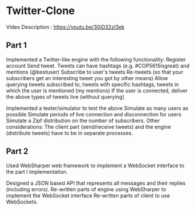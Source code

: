 # Twitter-Clone


Video Description : https://youtu.be/30iD32zI3ek

## Part 1
Implemented a Twitter-like engine with the following functionality:
Register account
Send tweet. Tweets can have hashtags (e.g. #COP5615isgreat) and mentions (@bestuser)
Subscribe to user's tweets
Re-tweets (so that your subscribers get an interesting tweet you got by other means)
Allow querying tweets subscribed to, tweets with specific hashtags, tweets in which the user is mentioned (my mentions)
If the user is connected, deliver the above types of tweets live (without querying)


Implemented a tester/simulator to test the above
Simulate as many users as possible
Simulate periods of live connection and disconnection for users
Simulate a Zipf distribution on the number of subscribers. 
Other considerations:
The client part (send/receive tweets) and the engine (distribute tweets) have to be in separate processes.

## Part 2

Used WebSharper web framework to implement a WebSocket interface to the part I implementation.

Designed a JSON based API that represents all messages and their replies (including errors).
Re-written parts of engine using WebSharper to implement the WebSocket interface
Re-written parts of client to use WebSockets.


